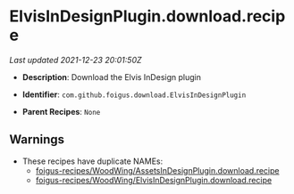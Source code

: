 # ElvisInDesignPlugin.download.recipe

_Last updated 2021-12-23 20:01:50Z_

- **Description**: Download the Elvis InDesign plugin

- **Identifier**: `com.github.foigus.download.ElvisInDesignPlugin`

- **Parent Recipes**: `None`


## Warnings

- These recipes have duplicate NAMEs:
    - [foigus-recipes/WoodWing/AssetsInDesignPlugin.download.recipe](/autopkg-dupe-tracker/foigus-recipes/WoodWing/AssetsInDesignPlugin.download.recipe)
    - [foigus-recipes/WoodWing/ElvisInDesignPlugin.download.recipe](/autopkg-dupe-tracker/foigus-recipes/WoodWing/ElvisInDesignPlugin.download.recipe)